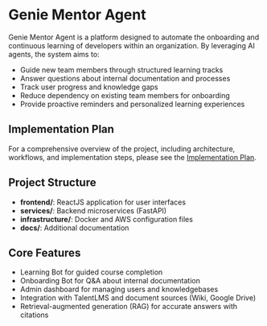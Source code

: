 # Genie Mentor Agent

Genie Mentor Agent is a platform designed to automate the onboarding and continuous learning of developers within an organization. By leveraging AI agents, the system aims to:

- Guide new team members through structured learning tracks
- Answer questions about internal documentation and processes
- Track user progress and knowledge gaps
- Reduce dependency on existing team members for onboarding
- Provide proactive reminders and personalized learning experiences

## Implementation Plan

For a comprehensive overview of the project, including architecture, workflows, and implementation steps, please see the [Implementation Plan](implementation-plan.md).

## Project Structure

- **frontend/**: ReactJS application for user interfaces
- **services/**: Backend microservices (FastAPI)
- **infrastructure/**: Docker and AWS configuration files
- **docs/**: Additional documentation


## Core Features

- Learning Bot for guided course completion
- Onboarding Bot for Q&A about internal documentation
- Admin dashboard for managing users and knowledgebases
- Integration with TalentLMS and document sources (Wiki, Google Drive)
- Retrieval-augmented generation (RAG) for accurate answers with citations
